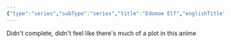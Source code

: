 ```yaml
---
{"type":"series","subType":"series","title":"Edomae Elf","englishTitle":"Otaku Elf","year":2023,"dataSource":"MALAPI","url":"https://myanimelist.net/anime/52081/Edomae_Elf","id":52081,"genres":["Comedy","Supernatural"],"studios":["C2C"],"episodes":12,"duration":"24 min per ep","onlineRating":7.15,"actors":null,"image":"https://cdn.myanimelist.net/images/anime/1171/133777.jpg","released":true,"streamingServices":["HIDIVE","Ani-One Asia","Aniplus TV"],"airing":true,"airedFrom":"08/04/2023","airedTo":"01/01/1970","watched":false,"lastWatched":"","personalRating":0,"tags":["mediaDB/tv/series"],"dg-publish":true,"permalink":"/media-db/series/edomae-elf-2023/","dgPassFrontmatter":true,"noteIcon":"3","created":"2023-11-14T21:08:36.102+05:30","updated":"2023-12-10T09:42:15.444+05:30"}
---
```


Didn't complete, didn't feel like there's much of a plot in this anime
